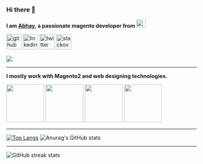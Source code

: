 ### Hi there 👋


**I am [Abhay](https://www.linkedin.com/in/abhay-kumar-agrawal-9385a315a/), a passionate magento developer from <a href="https://en.wikipedia.org/wiki/India"><img src="https://user-images.githubusercontent.com/55655451/90338483-a2dce580-e007-11ea-8341-9d471535719f.png" width="25" height="22"></a>**



[<img src='https://cdn.jsdelivr.net/npm/simple-icons@3.0.1/icons/github.svg' alt='github' height='40'>](https://github.com/abhay1198)
[<img src='https://cdn.jsdelivr.net/npm/simple-icons@3.0.1/icons/linkedin.svg' alt='linkedin' height='40'>](https://www.linkedin.com/in/abhay-kumar-agrawal-9385a315a/)
[<img src='https://cdn.jsdelivr.net/npm/simple-icons@3.0.1/icons/twitter.svg' alt='twitter' height='40'>](https://twitter.com/AbhayAg34169182) 
[<img src='https://cdn.jsdelivr.net/npm/simple-icons@3.0.1/icons/stackoverflow.svg' alt='stackoverflow' height='40'>](https://stackoverflow.com/users/12543889/abhay-agrawal)  


![](https://komarev.com/ghpvc/?username=abhay1198&color=green)
___
**I mostly work with Magento2 and web designing technologies.**

<a href="[https://devdocs.magento.com/](https://www.credly.com/badges/6bb6cfca-0054-43a4-9a9b-771805a7fbe6/)"><img src="https://user-images.githubusercontent.com/39663362/203025378-01ae778c-3acf-4d6d-9a92-81cc8b8b4124.png" width="100" height="100"></a>
<a href="https://www.w3.org/wiki/The_web_standards_model_-_HTML_CSS_and_JavaScript"><img src="https://user-images.githubusercontent.com/55655451/90337478-5cd05380-e000-11ea-95ef-fd5b7b7cc2b8.png" width="100" height="100"></a>
<a href="https://devdocs.magento.com/"><img src="https://user-images.githubusercontent.com/55655451/90338141-06b1df00-e005-11ea-992b-451778cb304d.png" width="100" height="100"></a>
<a href="https://www.php.net/"><img src="https://user-images.githubusercontent.com/55655451/90338219-a3747c80-e005-11ea-901d-90b4709e14fe.png" height="100"></a>

___
 [![Top Langs](https://github-readme-stats.vercel.app/api/top-langs/?username=abhay1198)](https://github.com/anuraghazra/github-readme-stats)  ![Anurag's GitHub stats](https://github-readme-stats.vercel.app/api?username=abhay1198&show_icons=true&theme=radical) 

___
![GitHub streak stats](https://github-readme-streak-stats.herokuapp.com/?user=abhay1198)  






<!--
**abhay1198/abhay1198** is a ✨ _special_ ✨ repository because its `README.md` (this file) appears on your GitHub profile.

Here are some ideas to get you started:

- 🔭 I’m currently working on ...
- 🌱 I’m currently learning ...
- 👯 I’m looking to collaborate on ...
- 🤔 I’m looking for help with ...
- 💬 Ask me about ...
- 📫 How to reach me: ...
- 😄 Pronouns: ...
- ⚡ Fun fact: ...
-->
